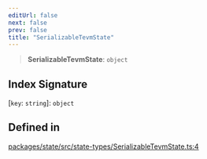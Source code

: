 ```yaml
---
editUrl: false
next: false
prev: false
title: "SerializableTevmState"
---
```


> **SerializableTevmState**: `object`

## Index Signature

 \[`key`: `string`\]: `object`

## Defined in

[packages/state/src/state-types/SerializableTevmState.ts:4](https://github.com/evmts/tevm-monorepo/blob/main/packages/state/src/state-types/SerializableTevmState.ts#L4)

